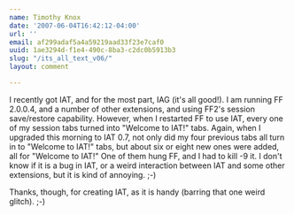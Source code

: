 ```yaml
---
name: Timothy Knox
date: '2007-06-04T16:42:12-04:00'
url: ''
email: af299adaf5a4a59219aad33f23e7caf0
uuid: 1ae3294d-f1e4-490c-8ba3-c2dc0b5913b3
slug: "/its_all_text_v06/"
layout: comment

---
```


I recently got IAT, and for the most part, IAG (it's all good!). I am running FF 2.0.0.4, and a number of other extensions, and using FF2's session save/restore capability. However, when I restarted FF to use IAT, every one of my session tabs turned into "Welcome to IAT!" tabs. Again, when I upgraded this morning to IAT 0.7, not only did my four previous tabs all turn in to "Welcome to IAT!" tabs, but about six or eight new ones were added, all for "Welcome to IAT!" One of them hung FF, and I had to kill -9 it. I don't know if it is a bug in IAT, or a weird interaction between IAT and some other extensions, but it is kind of annoying. ;-)

Thanks, though, for creating IAT, as it is handy (barring that one weird glitch). ;-)
